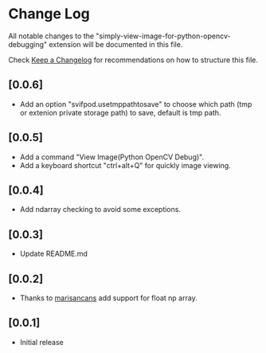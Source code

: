 # Change Log

All notable changes to the "simply-view-image-for-python-opencv-debugging" extension will be documented in this file.

Check [Keep a Changelog](http://keepachangelog.com/) for recommendations on how to structure this file.

## [0.0.6]

- Add an option "svifpod.usetmppathtosave" to choose which path (tmp or extenion private storage path) to save, default is tmp path.

## [0.0.5]

- Add a command "View Image(Python OpenCV Debug)".
- Add a keyboard shortcut "ctrl+alt+Q" for quickly image viewing.

## [0.0.4]

- Add ndarray checking to avoid some exceptions.

## [0.0.3]

- Update README.md

## [0.0.2]

- Thanks to [marisancans](https://github.com/marisancans) add support for float np array.

## [0.0.1]

- Initial release
